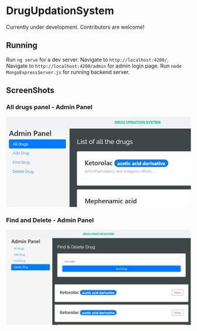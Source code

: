 # DrugUpdationSystem
Currently under development. Contributors are welcome!

## Running
Run `ng serve` for a dev server. Navigate to `http://localhost:4200/`. 
Navigate to `http://localhost:4200/admin` for admin login page.
Run `node MongoExpressServer.js` for running backend server.

## ScreenShots
### All drugs panel - Admin Panel
![ScreenShot1](drugsapp/screenshots/screenshot.JPG)

### Find and Delete - Admin Panel
![ScreenShot2](drugsapp/screenshots/screenshot2.JPG)
